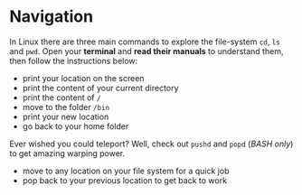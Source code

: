 # Navigation

In Linux there are three main commands to explore the file-system `cd`, `ls` and `pwd`. Open your **terminal** and **read their manuals** to understand them, then follow the instructions below:

- print your location on the screen
- print the content of your current directory
- print the content of `/`
- move to the folder `/bin`
- print your new location
- go back to your home folder

Ever wished you could teleport? Well, check out `pushd` and `popd` (_BASH only_) to get amazing warping power.

- move to any location on your file system for a quick job
- pop back to your previous location to get back to work
